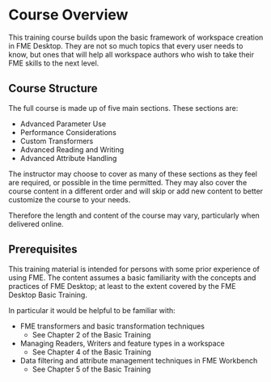 # Course Overview #
This training course builds upon the basic framework of workspace creation in FME Desktop. They are not so much topics that every user needs to know, but ones that will help all workspace authors who wish to take their FME skills to the next level.


## Course Structure ##
The full course is made up of five main sections. These sections are:

- Advanced Parameter Use
- Performance Considerations
- Custom Transformers
- Advanced Reading and Writing
- Advanced Attribute Handling

The instructor may choose to cover as many of these sections as they feel are required, or possible in the time permitted. They may also cover the course content in a different order and will skip or add new content to better customize the course to your needs.

Therefore the length and content of the course may vary, particularly when delivered online.


## Prerequisites ##
This training material is intended for persons with some prior experience of using FME. The content assumes a basic familiarity with the concepts and practices of FME Desktop; at least to the extent covered by the FME Desktop Basic Training.

In particular it would be helpful to be familiar with:

- FME transformers and basic transformation techniques
	- See Chapter 2 of the Basic Training
- Managing Readers, Writers and feature types in a workspace
	- See Chapter 4 of the Basic Training
- Data filtering and attribute management techniques in FME Workbench
	- See Chapter 5 of the Basic Training
